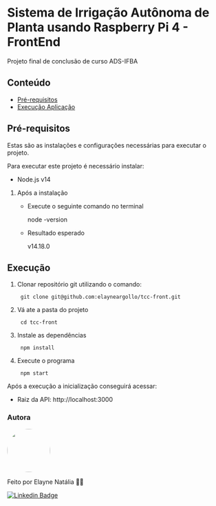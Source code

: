 # Sistema de Irrigação Autônoma de Planta usando Raspberry Pi 4 - FrontEnd

Projeto final de conclusão de curso ADS-IFBA

## Conteúdo

- [Pré-requisitos](#pré-requisitos)
- [Execução Aplicação](#execução)


## Pré-requisitos

Estas são as instalações e configurações necessárias para executar o projeto.

Para executar este projeto é necessário instalar:

- Node.js v14

1. Após a instalação

   - Execute o seguinte comando no terminal 

        node -version

    - Resultado esperado

        v14.18.0

## Execução

1. Clonar repositório git utilizando o comando:

        git clone git@github.com:elayneargollo/tcc-front.git

2. Vá ate a pasta do projeto

        cd tcc-front

3. Instale as dependências

        npm install
        
4. Execute o programa

        npm start
         
Após a execução a inicialização conseguirá acessar:

   - Raiz da API: http://localhost:3000

### Autora

<img style="border-radius: 50%;" src="https://avatars.githubusercontent.com/u/48841005?s=40&v=4" width="100px;" alt=""/>
 
Feito por Elayne Natália 👋🏽 

[![Linkedin Badge](https://img.shields.io/badge/-Elayne-blue?style=flat-square&logo=Linkedin&logoColor=white&link=https://www.linkedin.com/in/elayne/)](https://www.linkedin.com/in/elayne-nat%C3%A1lia/) 

